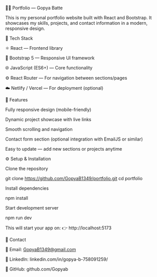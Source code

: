 🧑‍💻 Portfolio — Gopya Batte

This is my personal portfolio website built with React and Bootstrap.
It showcases my skills, projects, and contact information in a modern, responsive design.

🚀 Tech Stack

⚛️ React — Frontend library

💄 Bootstrap 5 — Responsive UI framework

🌐 JavaScript (ES6+) — Core functionality

⚙️ React Router — For navigation between sections/pages

☁️ Netlify / Vercel — For deployment (optional)

🧩 Features

Fully responsive design (mobile-friendly)

Dynamic project showcase with live links

Smooth scrolling and navigation

Contact form section (optional integration with EmailJS or similar)

Easy to update — add new sections or projects anytime

⚙️ Setup & Installation

Clone the repository

git clone https://github.com/GopyaB1349/portfolio.git
cd portfolio


Install dependencies

npm install


Start development server

npm run dev


This will start your app on:
👉 http://localhost:5173

💬 Contact

📧 Email: GopyaB1349@gmail.com

💼 LinkedIn: linkedin.com/in/gopya-b-758091259/

🐙 GitHub: github.com/Gopyab